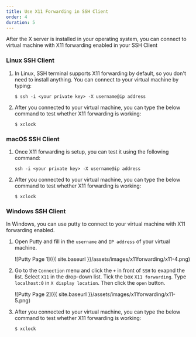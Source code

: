 ```yaml
---
title: Use X11 Forwarding in SSH Client
order: 4
duration: 5
---
```


After the X server is installed in your operating system, you can connect to virtual machine with X11 forwarding enabled in your SSH Client

### Linux SSH Client

1. In Linux, SSH terminal supports X11 forwarding by default, so you don't need to install anything. You can connect to your virtual machine by typing:
    ```
    $ ssh -i <your private key> -X username@ip address
    ```

2. After you connected to your virtual machine, you can type the below command to test whether X11 forwarding is working:
    ```
    $ xclock
    ```

### macOS SSH Client

1. Once X11 forwarding is setup, you can test it using the following command:
    ```
    ssh -i <your private key> -X username@ip address
    ```

2. After you connected to your virtual machine, you can type the below command to test whether X11 forwarding is working:
    ```
    $ xclock
    ```

### Windows SSH Client

In Windows, you can use putty to connect to your virtual machine with X11 forwarding enabled.

1. Open Putty and fill in the `username` and `IP address` of your virtual machine.

    ![Putty Page 1]({{ site.baseurl }}/assets/images/x11forwarding/x11-4.png)

2. Go to the `Connection` menu and click the `+` in front of `SSH` to exapnd the list. Select `X11` in the drop-down list. Tick the box `X11 forwarding`. Type `localhost:0` in `X display location`. Then click the `open` button.

    ![Putty Page 2]({{ site.baseurl }}/assets/images/x11forwarding/x11-5.png)

3. After you connected to your virtual machine, you can type the below command to test whether X11 forwarding is working:
    ```
    $ xclock
    ```
